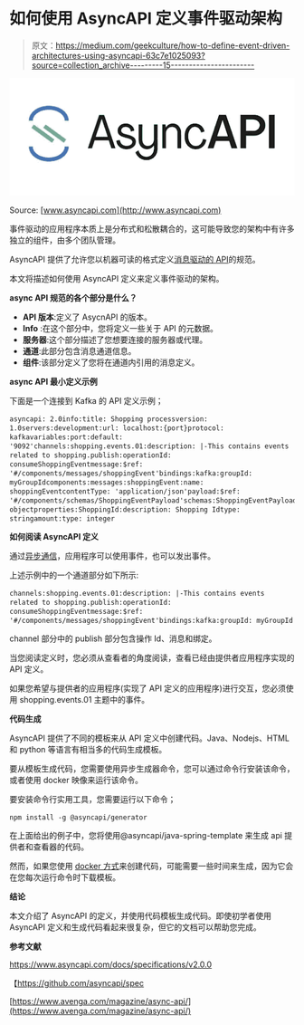 # 如何使用 AsyncAPI 定义事件驱动架构

> 原文：<https://medium.com/geekculture/how-to-define-event-driven-architectures-using-asyncapi-63c7e1025093?source=collection_archive---------15----------------------->

![](img/e05ee999507aeffcaa6b3b42506a9d4b.png)

Source: [www.asyncapi.com](http://www.asyncapi.com)

事件驱动的应用程序本质上是分布式和松散耦合的，这可能导致您的架构中有许多独立的组件，由多个团队管理。

AsyncAPI 提供了允许您以机器可读的格式定义[消息驱动的 API](https://www.youtube.com/watch?v=U8Z806b7-lg&list=PLQbzkJk10-f4f6kn9jLFpPOIW-_GP54k9&index=5)的规范。

本文将描述如何使用 AsyncAPI 定义来定义事件驱动的架构。

**async API 规范的各个部分是什么？**

*   **API 版本**:定义了 AsycnAPI 的版本。
*   **Info** :在这个部分中，您将定义一些关于 API 的元数据。
*   **服务器**:这个部分描述了您想要连接的服务器或代理。
*   **通道**:此部分包含消息通道信息。
*   **组件**:该部分定义了您将在通道内引用的消息定义。

**async API 最小定义示例**

下面是一个连接到 Kafka 的 API 定义示例；

```
asyncapi: 2.0info:title: Shopping processversion: 1.0servers:development:url: localhost:{port}protocol: kafkavariables:port:default: '9092'channels:shopping.events.01:description: |-This contains events related to shopping.publish:operationId: consumeShoppingEventmessage:$ref: '#/components/messages/shoppingEvent'bindings:kafka:groupId: myGroupIdcomponents:messages:shoppingEvent:name: shoppingEventcontentType: 'application/json'payload:$ref: '#/components/schemas/ShoppingEventPayload'schemas:ShoppingEventPayload:type: objectproperties:ShoppingId:description: Shopping Idtype: stringamount:type: integer
```

**如何阅读 AsyncAPI 定义**

通过[异步通信](https://github.com/asyncapi/spec)，应用程序可以使用事件，也可以发出事件。

上述示例中的一个通道部分如下所示:

```
channels:shopping.events.01:description: |-This contains events related to shopping.publish:operationId: consumeShoppingEventmessage:$ref: '#/components/messages/shoppingEvent'bindings:kafka:groupId: myGroupId
```

channel 部分中的 publish 部分包含操作 Id、消息和绑定。

当您阅读定义时，您必须从查看者的角度阅读，查看已经由提供者应用程序实现的 API 定义。

如果您希望与提供者的应用程序(实现了 API 定义的应用程序)进行交互，您必须使用 shopping.events.01 主题中的事件。

**代码生成**

AsyncAPI 提供了不同的模板来从 API 定义中创建代码。Java、Nodejs、HTML 和 python 等语言有相当多的代码生成模板。

要从模板生成代码，您需要使用异步生成器命令，您可以通过命令行安装该命令，或者使用 docker 映像来运行该命令。

要安装命令行实用工具，您需要运行以下命令；

```
npm install -g @asyncapi/generator
```

在上面给出的例子中，您将使用@asyncapi/java-spring-template 来生成 api 提供者和查看器的代码。

然而，如果您使用 [docker 方式](https://www.youtube.com/watch?v=a9OEC7lcZaY)来创建代码，可能需要一些时间来生成，因为它会在您每次运行命令时下载模板。

**结论**

本文介绍了 AsyncAPI 的定义，并使用代码模板生成代码。即使初学者使用 AsyncAPI 定义和生成代码看起来很复杂，但它的文档可以帮助您完成。

**参考文献**

https://www.asyncapi.com/docs/specifications/v2.0.0

【https://github.com/asyncapi/spec 

[https://www.avenga.com/magazine/async-api/](https://www.avenga.com/magazine/async-api/)